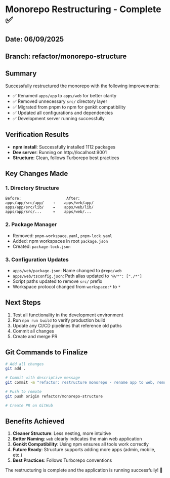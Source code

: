 # Monorepo Restructuring - Complete ✅

## Date: 06/09/2025
## Branch: refactor/monorepo-structure

## Summary
Successfully restructured the monorepo with the following improvements:
- ✅ Renamed `apps/app` to `apps/web` for better clarity
- ✅ Removed unnecessary `src/` directory layer
- ✅ Migrated from pnpm to npm for genkit compatibility
- ✅ Updated all configurations and dependencies
- ✅ Development server running successfully

## Verification Results
- **npm install**: Successfully installed 1112 packages
- **Dev server**: Running on http://localhost:9001
- **Structure**: Clean, follows Turborepo best practices

## Key Changes Made

### 1. Directory Structure
```
Before:                    After:
apps/app/src/app/    →    apps/web/app/
apps/app/src/lib/    →    apps/web/lib/
apps/app/src/...     →    apps/web/...
```

### 2. Package Manager
- Removed: `pnpm-workspace.yaml`, `pnpm-lock.yaml`
- Added: npm workspaces in root `package.json`
- Created: `package-lock.json`

### 3. Configuration Updates
- `apps/web/package.json`: Name changed to `@repo/web`
- `apps/web/tsconfig.json`: Path alias updated to `"@/*": ["./*"]`
- Script paths updated to remove `src/` prefix
- Workspace protocol changed from `workspace:*` to `*`

## Next Steps
1. Test all functionality in the development environment
2. Run `npm run build` to verify production build
3. Update any CI/CD pipelines that reference old paths
4. Commit all changes
5. Create and merge PR

## Git Commands to Finalize
```bash
# Add all changes
git add .

# Commit with descriptive message
git commit -m "refactor: restructure monorepo - rename app to web, remove src layer, migrate to npm"

# Push to remote
git push origin refactor/monorepo-structure

# Create PR on GitHub
```

## Benefits Achieved
1. **Cleaner Structure**: Less nesting, more intuitive
2. **Better Naming**: `web` clearly indicates the main web application
3. **Genkit Compatibility**: Using npm ensures all tools work correctly
4. **Future Ready**: Structure supports adding more apps (admin, mobile, etc.)
5. **Best Practices**: Follows Turborepo conventions

The restructuring is complete and the application is running successfully! 🎉
